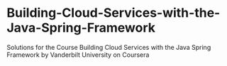 # Building-Cloud-Services-with-the-Java-Spring-Framework
Solutions for the Course Building Cloud Services with the Java Spring Framework by Vanderbilt University on Coursera
